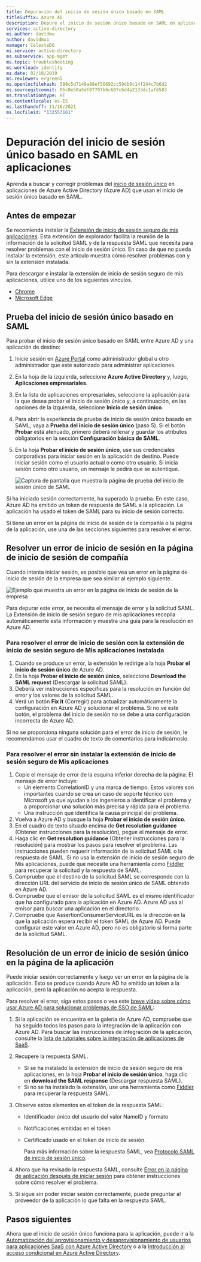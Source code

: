 ```yaml
---
title: Depuración del inicio de sesión único basado en SAML
titleSuffix: Azure AD
description: Depure el inicio de sesión único basado en SAML en aplicaciones de Azure Active Directory.
services: active-directory
ms.author: davidmu
author: davidmu1
manager: CelesteDG
ms.service: active-directory
ms.subservice: app-mgmt
ms.topic: troubleshooting
ms.workload: identity
ms.date: 02/18/2019
ms.reviewer: ergreenl
ms.openlocfilehash: 588c5d7149a88ef56692cc59db9c14f244c7b6d2
ms.sourcegitcommit: 05c8e50a5df87707b6c687c6d4a2133dc1af6583
ms.translationtype: HT
ms.contentlocale: es-ES
ms.lasthandoff: 11/16/2021
ms.locfileid: "132553161"
---
```

# <a name="debug-saml-based-single-sign-on-to-applications"></a>Depuración del inicio de sesión único basado en SAML en aplicaciones

Aprenda a buscar y corregir problemas del [inicio de sesión único](what-is-single-sign-on.md) en aplicaciones de Azure Active Directory (Azure AD) que usan el inicio de sesión único basado en SAML.

## <a name="before-you-begin"></a>Antes de empezar

Se recomienda instalar la [Extensión de inicio de sesión seguro de mis aplicaciones](https://support.microsoft.com/account-billing/troubleshoot-problems-with-the-my-apps-portal-d228da80-fcb7-479c-b960-a1e2535cbdff#im-having-trouble-installing-the-my-apps-secure-sign-in-extension). Esta extensión de explorador facilita la reunión de la información de la solicitud SAML y de la respuesta SAML que necesita para resolver problemas con el inicio de sesión único. En caso de que no pueda instalar la extensión, este artículo muestra cómo resolver problemas con y sin la extensión instalada.

Para descargar e instalar la extensión de inicio de sesión seguro de mis aplicaciones, utilice uno de los siguientes vínculos.

- [Chrome](https://go.microsoft.com/fwlink/?linkid=866367)
- [Microsoft Edge](https://microsoftedge.microsoft.com/addons/detail/my-apps-secure-signin-ex/gaaceiggkkiffbfdpmfapegoiohkiipl)

## <a name="test-saml-based-single-sign-on"></a>Prueba del inicio de sesión único basado en SAML

Para probar el inicio de sesión único basado en SAML entre Azure AD y una aplicación de destino:

1. Inicie sesión en [Azure Portal](https://portal.azure.com) como administrador global u otro administrador que esté autorizado para administrar aplicaciones.
1. En la hoja de la izquierda, seleccione **Azure Active Directory** y, luego, **Aplicaciones empresariales**.
1. En la lista de aplicaciones empresariales, seleccione la aplicación para la que desea probar el inicio de sesión único y, a continuación, en las opciones de la izquierda, seleccione **Inicio de sesión único**.
1. Para abrir la experiencia de prueba de inicio de sesión único basado en SAML, vaya a **Prueba del inicio de sesión único** (paso 5). Si el botón **Probar** está atenuado, primero deberá rellenar y guardar los atributos obligatorios en la sección **Configuración básica de SAML**.
1. En la hoja **Probar el inicio de sesión único**, use sus credenciales corporativas para iniciar sesión en la aplicación de destino. Puede iniciar sesión como el usuario actual o como otro usuario. Si inicia sesión como otro usuario, un mensaje le pedirá que se autentique.

    ![Captura de pantalla que muestra la página de prueba del inicio de sesión único de SAML](./media/debug-saml-sso-issues/test-single-sign-on.png)

Si ha iniciado sesión correctamente, ha superado la prueba. En este caso, Azure AD ha emitido un token de respuesta de SAML a la aplicación. La aplicación ha usado el token de SAML para su inicio de sesión correcto.

Si tiene un error en la página de inicio de sesión de la compañía o la página de la aplicación, use una de las secciones siguientes para resolver el error.

## <a name="resolve-a-sign-in-error-on-your-company-sign-in-page"></a>Resolver un error de inicio de sesión en la página de inicio de sesión de compañía

Cuando intenta iniciar sesión, es posible que vea un error en la página de inicio de sesión de la empresa que sea similar al ejemplo siguiente.

![Ejemplo que muestra un error en la página de inicio de sesión de la empresa](./media/debug-saml-sso-issues/error.png)

Para depurar este error, se necesita el mensaje de error y la solicitud SAML. La Extensión de inicio de sesión seguro de mis aplicaciones recopila automáticamente esta información y muestra una guía para la resolución en Azure AD.

### <a name="to-resolve-the-sign-in-error-with-the-my-apps-secure-sign-in-extension-installed"></a>Para resolver el error de inicio de sesión con la extensión de inicio de sesión seguro de Mis aplicaciones instalada

1. Cuando se produce un error, la extensión le redirige a la hoja **Probar el inicio de sesión único** de Azure AD.
1. En la hoja **Probar el inicio de sesión único**, seleccione **Download the SAML request** (Descargar la solicitud SAML).
1. Debería ver instrucciones específicas para la resolución en función del error y los valores de la solicitud SAML.
1. Verá un botón **Fix it** (Corregir) para actualizar automáticamente la configuración en Azure AD y solucionar el problema. Si no ve este botón, el problema del inicio de sesión no se debe a una configuración incorrecta de Azure AD.

Si no se proporciona ninguna solución para el error de inicio de sesión, le recomendamos usar el cuadro de texto de comentarios para indicárnoslo.

### <a name="to-resolve-the-error-without-installing-the-my-apps-secure-sign-in-extension"></a>Para resolver el error sin instalar la extensión de inicio de sesión seguro de Mis aplicaciones

1. Copie el mensaje de error de la esquina inferior derecha de la página. El mensaje de error incluye:
    - Un elemento CorrelationID y una marca de tiempo. Estos valores son importantes cuando se crea un caso de soporte técnico con Microsoft ya que ayudan a los ingenieros a identificar el problema y a proporcionar una solución más precisa y rápida para el problema.
    - Una instrucción que identifica la causa principal del problema.
1. Vuelva a Azure AD y busque la hoja **Probar el inicio de sesión único**.
1. En el cuadro de texto situado encima de **Get resolution guidance** (Obtener instrucciones para la resolución), pegue el mensaje de error.
1. Haga clic en **Get resolution guidance** (Obtener instrucciones para la resolución) para mostrar los pasos para resolver el problema. Las instrucciones pueden requerir información de la solicitud SAML o la respuesta de SAML. Si no usa la extensión de inicio de sesión seguro de Mis aplicaciones, puede que necesite una herramienta como [Fiddler](https://www.telerik.com/fiddler) para recuperar la solicitud y la respuesta de SAML.
1. Compruebe que el destino de la solicitud SAML se corresponde con la dirección URL del servicio de inicio de sesión único de SAML obtenido en Azure AD.
1. Compruebe que el emisor de la solicitud SAML es el mismo identificador que ha configurado para la aplicación en Azure AD. Azure AD usa al emisor para buscar una aplicación en el directorio.
1. Compruebe que AssertionConsumerServiceURL es la dirección en la que la aplicación espera recibir el token SAML de Azure AD. Puede configurar este valor en Azure AD, pero no es obligatorio si forma parte de la solicitud SAML.

## <a name="resolve-a-sign-in-error-on-the-application-page"></a>Resolución de un error de inicio de sesión único en la página de la aplicación

Puede iniciar sesión correctamente y luego ver un error en la página de la aplicación. Esto se produce cuando Azure AD ha emitido un token a la aplicación, pero la aplicación no acepta la respuesta.

Para resolver el error, siga estos pasos o vea este [breve vídeo sobre cómo usar Azure AD para solucionar problemas de SSO de SAML](https://www.youtube.com/watch?v=poQCJK0WPUk&list=PLLasX02E8BPBm1xNMRdvP6GtA6otQUqp0&index=8):

1. Si la aplicación se encuentra en la galería de Azure AD, compruebe que ha seguido todos los pasos para la integración de la aplicación con Azure AD. Para buscar las instrucciones de integración de la aplicación, consulte la [lista de tutoriales sobre la integración de aplicaciones de SaaS](../saas-apps/tutorial-list.md).
1. Recupere la respuesta SAML.
    - Si se ha instalado la extensión de inicio de sesión seguro de mis aplicaciones, en la hoja **Probar el inicio de sesión único**, haga clic en **download the SAML response** (Descargar respuesta SAML).
    - Si no se ha instalado la extensión, use una herramienta como [Fiddler](https://www.telerik.com/fiddler) para recuperar la respuesta SAML.
1. Observe estos elementos en el token de la respuesta SAML:
   - Identificador único del usuario del valor NameID y formato
   - Notificaciones emitidas en el token
   - Certificado usado en el token de inicio de sesión.

     Para más información sobre la respuesta SAML, vea [Protocolo SAML de inicio de sesión único](../develop/single-sign-on-saml-protocol.md?toc=/azure/active-directory/azuread-dev/toc.json&bc=/azure/active-directory/azuread-dev/breadcrumb/toc.json).

1. Ahora que ha revisado la respuesta SAML, consulte [Error en la página de aplicación después de iniciar sesión](application-sign-in-problem-application-error.md) para obtener instrucciones sobre cómo resolver el problema.
1. Si sigue sin poder iniciar sesión correctamente, puede preguntar al proveedor de la aplicación lo que falta en la respuesta SAML.

## <a name="next-steps"></a>Pasos siguientes

Ahora que el inicio de sesión único funciona para la aplicación, puede ir a la [Automatización del aprovisionamiento y desaprovisionamiento de usuarios para aplicaciones SaaS con Azure Active Directory](../app-provisioning/user-provisioning.md) o a la [Introducción al acceso condicional en Azure Active Directory](../conditional-access/app-based-conditional-access.md).